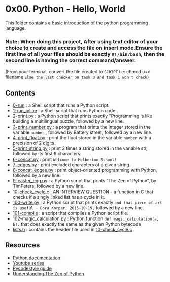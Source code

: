 # 0x00. Python - Hello, World

This folder contains a basic introduction of the python programming language.

### Note: When doing this project, After using text editor of your choice to create and access the file on insert mode.Ensure the first line of all your files should be exactly `#!/bin/bash`, then the second line is having the correct command/answer.

(From your terminal, convert the file created to `SCRIPT` i.e: chmod u+x filename `Else the last checker on task 0 and task 1 won't check`)

## Contents

- [0-run](0-run) : a Shell script that runs a Python script.
- [1-run_inline](1-run_inline) : a Shell script that runs Python code.
- [2-print.py](2-print.py) : a Python script that prints exactly "Programming is like building a multilingual puzzle, followed by a new line.
- [3-print_number.py](3-print_number.py) : a program that prints the integer stored in the variable `number` , followed by Battery street, followed by a new line.
- [4-print_float.py](4-print_float.py) : print the float stored in the variable `number` with a precision of 2 digits.
- [5-print_string.py](5-print_string.py) : print 3 times a string stored in the variable str, followed by its first 9 characters.
- [6-concat.py](6-concat.py) : print `Welcome to Holberton School!`
- [7-edges.py](7-edges.py) : print excluded characters of a given string.
- [8-concat_edges.py](8-concat_edges.py) : print object-oriented programming with Python, followed by a new line.
- [9-easter_egg.py](9-easter_egg.py) : a Python script that prints “The Zen of Python”, by TimPeters, followed by a new line.
- [10-check_cycle.c](10-check_cycle.c) : AN INTERVIEW QUESTION - a function in C that checks if a singly linked list has a cycle in it.
- [100-write.py](100-write.py) : a Python script that prints exactly `and that piece of art is useful - Dora Korpar, 2015-10-19,` followed by a new line.
- [101-compile](101-compile) : a script that compiles a Python script file.
- [102-magic_calculation.py](102-magic_calculation.py) : Python function `def magic_calculation(a, b):` that does exactly the same as the given Python bytecode
- [lists.h](lists.h) : contains the header file used in [10-check_cycle.c](10-check_cycle.c)

## Resources

- [Python documentation](https://docs.python.org/3/tutorial/index.html)
- [Youtube series](https://www.youtube.com/playlist?list=PLGLfVvz_LVvTn3cK5e6LjhgGiSeVlIRwt)
- [Pycodestyle guide](https://alx-intranet.hbtn.io/rltoken/zbSpP5Q7q3JUCAWDL2z9Wg)
- [Understanding The Zen of Python](https://www.youtube.com/watch?v=uBHOb55-fBo)

